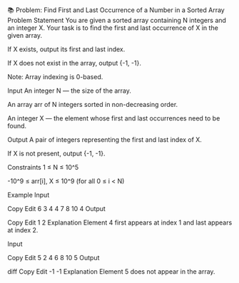 📚 Problem: Find First and Last Occurrence of a Number in a Sorted Array
Problem Statement
You are given a sorted array containing N integers and an integer X.
Your task is to find the first and last occurrence of X in the given array.

If X exists, output its first and last index.

If X does not exist in the array, output {-1, -1}.

Note: Array indexing is 0-based.

Input
An integer N — the size of the array.

An array arr of N integers sorted in non-decreasing order.

An integer X — the element whose first and last occurrences need to be found.

Output
A pair of integers representing the first and last index of X.

If X is not present, output {-1, -1}.

Constraints
1 ≤ N ≤ 10^5

-10^9 ≤ arr[i], X ≤ 10^9 (for all 0 ≤ i < N)

Example
Input

Copy
Edit
6
3 4 4 7 8 10
4
Output

Copy
Edit
1 2
Explanation
Element 4 first appears at index 1 and last appears at index 2.

Input

Copy
Edit
5
2 4 6 8 10
5
Output

diff
Copy
Edit
-1 -1
Explanation
Element 5 does not appear in the array.